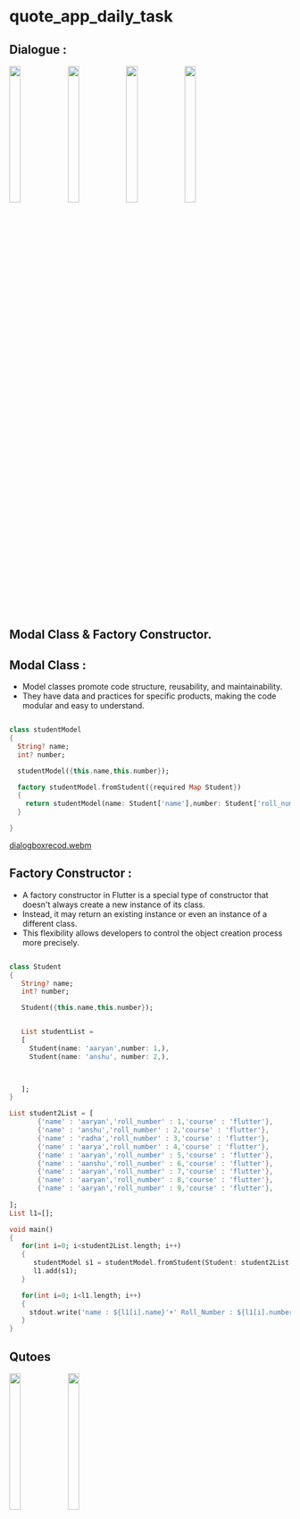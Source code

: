 # quote_app_daily_task

## Dialogue :
<p>
  <img src = "https://github.com/AishwaryaBaisane/quote_app_daily_task/assets/149373597/76cf6bb8-0ecb-47d5-b562-24735c682b56" height = 25% width = 20%>
  <img src = "https://github.com/AishwaryaBaisane/quote_app_daily_task/assets/149373597/e3505c78-e2fa-449e-b43f-7142bfd1f118"  height = 25% width = 20%>
  <img src = "https://github.com/AishwaryaBaisane/quote_app_daily_task/assets/149373597/7424b844-f891-465b-ab2c-090ae2ddac8d" height = 25% width = 20%>
  <img src = "https://github.com/AishwaryaBaisane/quote_app_daily_task/assets/149373597/674abb7a-9024-4a88-9b36-0e74c828d033" height = 25% width = 20%>
</p>

## Modal Class & Factory Constructor.

## Modal Class :
- Model classes promote code structure, reusability, and maintainability.
- They have data and practices for specific products, making the code modular and easy to understand.

```dart

class studentModel
{
  String? name;
  int? number;

  studentModel({this.name,this.number});

  factory studentModel.fromStudent({required Map Student})
  {
    return studentModel(name: Student['name'],number: Student['roll_number']);
  }

}
```
[dialogboxrecod.webm](https://github.com/AishwaryaBaisane/quote_app_daily_task/assets/149373597/c5901726-dd73-4bf3-8ee2-2830bcb83fd6)

## Factory Constructor :

- A factory constructor in Flutter is a special type of constructor that doesn't always create a new instance of its class.
- Instead, it may return an existing instance or even an instance of a different class. 
- This flexibility allows developers to control the object creation process more precisely.

```dart

class Student
{
   String? name;
   int? number;

   Student({this.name,this.number});


   List studentList =
   [
     Student(name: 'aaryan',number: 1,),
     Student(name: 'anshu', number: 2,),
 


   ];
}

List student2List = [
       {'name' : 'aaryan','roll_number' : 1,'course' : 'flutter'},
       {'name' : 'anshu','roll_number' : 2,'course' : 'flutter'},
       {'name' : 'radha','roll_number' : 3,'course' : 'flutter'},
       {'name' : 'aarya','roll_number' : 4,'course' : 'flutter'},
       {'name' : 'aaryan','roll_number' : 5,'course' : 'flutter'},
       {'name' : 'aanshu','roll_number' : 6,'course' : 'flutter'},
       {'name' : 'aaryan','roll_number' : 7,'course' : 'flutter'},
       {'name' : 'aaryan','roll_number' : 8,'course' : 'flutter'},
       {'name' : 'aaryan','roll_number' : 9,'course' : 'flutter'},
 
];
List l1=[];

void main()
{
   for(int i=0; i<student2List.length; i++)
   {
      studentModel s1 = studentModel.fromStudent(Student: student2List[i]);
      l1.add(s1);
   }

   for(int i=0; i<l1.length; i++)
   {
     stdout.write('name : ${l1[i].name}'+' Roll_Number : ${l1[i].number}'+'\n');
   }
}


```

## Qutoes

<p>
  <img src = "https://github.com/AishwaryaBaisane/quote_app_daily_task/assets/149373597/34081a3c-4c95-41a9-87e5-92004596dd0a" height = 25% width = 20%>
  <img src = "https://github.com/AishwaryaBaisane/quote_app_daily_task/assets/149373597/b0723c5e-98cc-4dea-a1f7-3aed3c72ab47"  height = 25% width = 20%>
</p>
<align = "center">


